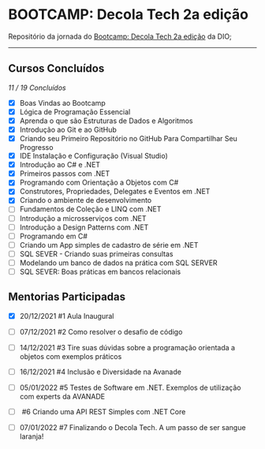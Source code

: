 # BOOTCAMP: Decola Tech 2a edição

Repositório da jornada do [Bootcamp: Decola Tech 2a edição](https://web.dio.me/track/decola-tech-2a-edicao?tab=path) da DIO;

---
## Cursos Concluídos

_11 / 19 Concluídos_

- [x] Boas Vindas ao Bootcamp
- [x] Lógica de Programação Essencial
- [x] Aprenda o que são Estruturas de Dados e Algoritmos
- [x] Introdução ao Git e ao GitHub
- [x] Criando seu Primeiro Repositório no GitHub Para Compartilhar Seu Progresso
- [x] IDE Instalação e Configuração (Visual Studio)
- [x] Introdução ao C# e .NET
- [x] Primeiros passos com .NET
- [x] Programando com Orientação a Objetos com C#
- [x] Construtores, Propriedades, Delegates e Eventos em .NET
- [x] Criando o ambiente de desenvolvimento
- [ ] Fundamentos de Coleção e LINQ com .NET
- [ ] Introdução a microsserviços com .NET
- [ ] Introdução a Design Patterns com .NET
- [ ] Programando em C#
- [ ] Criando um App simples de cadastro de série em .NET
- [ ] SQL SEVER - Criando suas primeiras consultas
- [ ] Modelando um banco de dados na prática com SQL SERVER
- [ ] SQL SEVER: Boas práticas em bancos relacionais

## Mentorias Participadas

- [x] 20/12/2021     #1 Aula Inaugural
- [ ] 07/12/2021     #2 Como resolver o desafio de código
- [ ] 14/12/2021     #3 Tire suas dúvidas sobre a programação orientada a objetos com exemplos práticos
- [ ] 16/12/2021     #4 Inclusão e Diversidade na Avanade
- [ ] 05/01/2022     #5 Testes de Software em .NET. Exemplos de utilização com experts da AVANADE
- [ ] ​                       #6 Criando uma API REST Simples com .NET Core
- [ ] 07/01/2022     #7 Finalizando o Decola Tech. A um passo de ser sangue laranja!

